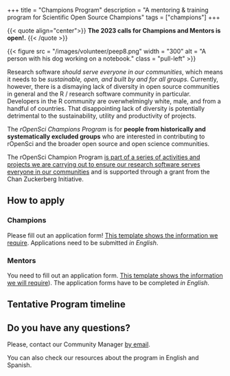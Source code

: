+++
title = "Champions Program"
description = "A mentoring & training program for Scientific Open Source Champions"
tags = ["champions"]
+++


{{< quote align="center">}}
**The 2023 calls for Champions and Mentors is open!.** 
{{< /quote >}}

{{< figure src = "/images/volunteer/peep8.png" width = "300" alt = "A person with his dog working on a notebook." class = "pull-left" >}}

Research software *should serve everyone in our communities*, which means it needs to be *sustainable, open, and built by and for all groups*. Currently, however, there is a dismaying lack of diversity in open source communities in general and the R / research software community in particular. Developers in the R community are overwhelmingly white, male, and from a handful of countries. That disappointing lack of diversity is potentially detrimental to the sustainability, utility and productivity of projects.

The *rOpenSci Champions Program* is for **people from historically and systematically excluded groups** who are interested in contributing to rOpenSci and the broader open source and open science communities.

The rOpenSci Champion Program [is part of a series of activities and projects we are carrying out to ensure our research software serves everyone in our communities](/blog/2021/12/20/inclusive-leadership-program/) and is supported through a grant from the Chan Zuckerberg Initiative.

## How to apply

### Champions

Please fill out an application form! [This template shows the information we require](/champions/files/champions_template). Applications need to be submitted *in English*.

### Mentors

You need to fill out an application form. [This template shows the information we will require](/champions/files/mentors_champions_template)). The application forms have to be completed *in English*.

## Tentative Program timeline

## Do you have any questions?

Please, contact our Community Manager [by email](mailto:yabellini@ropensci.org).

You can also check our resources about the program in English and Spanish.
